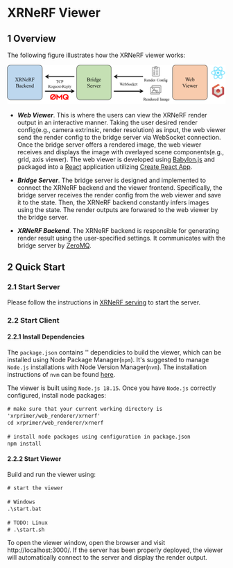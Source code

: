 # XRNeRF Viewer 

## 1 Overview

The following figure illustrates how the XRNeRF viewer works: 

![alt architecture](/resources/web_renderer/xrnerf/architecture.png)

- ***Web Viewer***. This is where the users can view the XRNeRF render output in an interactive manner. Taking the user desired render config(e.g., camera extrinsic, render resolution) as input, the web viewer send the render config to the bridge server via WebSocket connection. Once the bridge server offers a rendered image, the web viewer receives and displays the image with overlayed scene components(e.g., grid, axis viewer). The web viewer is developed using [Babylon.js](https://www.babylonjs.com/) and packaged into a [React](https://react.dev/) application utilizing [Create React App](https://create-react-app.dev/).

- ***Bridge Server***. The bridge server is designed and implemented to connect the XRNeRF backend and the viewer frontend. Specifically, the bridge server receives the render config from the web viewer and save it to the state. Then, the XRNeRF backend constantly infers images using the state. The render outputs are forwared to the web viewer by the bridge server.

- ***XRNeRF Backend***. The XRNeRF backend is responsible for generating render result using the user-specified settings. It communicates with the bridge server by [ZeroMQ](https://zeromq.org/).

## 2 Quick Start

### 2.1 Start Server

Please follow the instructions in [XRNeRF serving](../../services/xrnerf/README.md) to start the server.


### 2.2 Start Client

#### 2.2.1 Install Dependencies


The `package.json` contains '' dependicies to build the viewer, which can be installed using Node Package Manager(`npm`). It's suggested to manage `Node.js` installations with Node Version Manager(`nvm`). The installation instructions of `nvm` can be found [here](https://heynode.com/tutorial/install-nodejs-locally-nvm/).

The viewer is built using `Node.js 18.15`. Once you have `Node.js` correctly configured, install node packages:

```shell
# make sure that your current working directory is 'xrprimer/web_renderer/xrnerf'
cd xrprimer/web_renderer/xrnerf

# install node packages using configuration in package.json
npm install
```

#### 2.2.2 Start Viewer

Build and run the viewer using:

```shell
# start the viewer

# Windows
.\start.bat

# TODO: Linux
# .\start.sh
```

To open the viewer window, open the browser and visit http://localhost:3000/. If the server has been properly deployed, the viewer will automatically connect to the server and display the render output.
